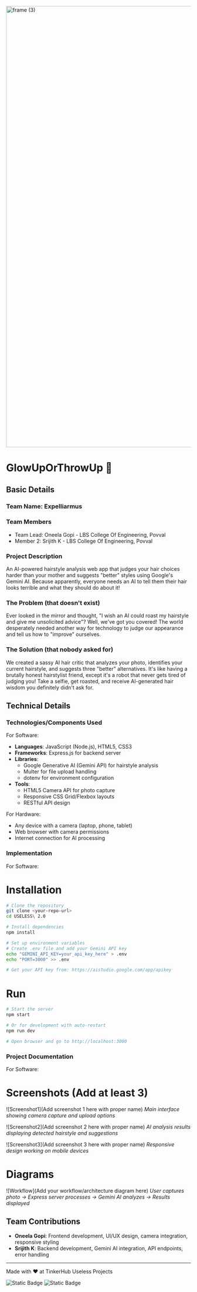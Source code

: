 <img width="3188" height="1202" alt="frame (3)" src="https://github.com/user-attachments/assets/517ad8e9-ad22-457d-9538-a9e62d137cd7" />

# GlowUpOrThrowUp 🎯

## Basic Details
### Team Name: Expelliarmus

### Team Members
- Team Lead: Oneela Gopi - LBS College Of Engineering, Povval
- Member 2: Srijith K - LBS College Of Engineering, Povval

### Project Description
An AI-powered hairstyle analysis web app that judges your hair choices harder than your mother and suggests "better" styles using Google's Gemini AI. Because apparently, everyone needs an AI to tell them their hair looks terrible and what they should do about it!

### The Problem (that doesn't exist)
Ever looked in the mirror and thought, "I wish an AI could roast my hairstyle and give me unsolicited advice"? Well, we've got you covered! The world desperately needed another way for technology to judge our appearance and tell us how to "improve" ourselves.

### The Solution (that nobody asked for)
We created a sassy AI hair critic that analyzes your photo, identifies your current hairstyle, and suggests three "better" alternatives. It's like having a brutally honest hairstylist friend, except it's a robot that never gets tired of judging you! Take a selfie, get roasted, and receive AI-generated hair wisdom you definitely didn't ask for.

## Technical Details
### Technologies/Components Used
For Software:
- **Languages**: JavaScript (Node.js), HTML5, CSS3
- **Frameworks**: Express.js for backend server
- **Libraries**: 
  - Google Generative AI (Gemini API) for hairstyle analysis
  - Multer for file upload handling
  - dotenv for environment configuration
- **Tools**: 
  - HTML5 Camera API for photo capture
  - Responsive CSS Grid/Flexbox layouts
  - RESTful API design

For Hardware:
- Any device with a camera (laptop, phone, tablet)
- Web browser with camera permissions
- Internet connection for AI processing

### Implementation
For Software:

# Installation
```bash
# Clone the repository
git clone <your-repo-url>
cd USELESS\ 2.0

# Install dependencies
npm install

# Set up environment variables
# Create .env file and add your Gemini API key
echo "GEMINI_API_KEY=your_api_key_here" > .env
echo "PORT=3000" >> .env

# Get your API key from: https://aistudio.google.com/app/apikey
```

# Run
```bash
# Start the server
npm start

# Or for development with auto-restart
npm run dev

# Open browser and go to http://localhost:3000
```

### Project Documentation
For Software:

# Screenshots (Add at least 3)
![Screenshot1](Add screenshot 1 here with proper name)
*Main interface showing camera capture and upload options*

![Screenshot2](Add screenshot 2 here with proper name)
*AI analysis results displaying detected hairstyle and suggestions*

![Screenshot3](Add screenshot 3 here with proper name)
*Responsive design working on mobile devices*

# Diagrams
![Workflow](Add your workflow/architecture diagram here)
*User captures photo → Express server processes → Gemini AI analyzes → Results displayed*

## Team Contributions
- **Oneela Gopi**: Frontend development, UI/UX design, camera integration, responsive styling
- **Srijith K**: Backend development, Gemini AI integration, API endpoints, error handling

---
Made with ❤️ at TinkerHub Useless Projects 

![Static Badge](https://img.shields.io/badge/TinkerHub-24?color=%23000000&link=https%3A%2F%2Fwww.tinkerhub.org%2F)
![Static Badge](https://img.shields.io/badge/UselessProjects--25-25?link=https%3A%2F%2Fwww.tinkerhub.org%2Fevents%2FQ2Q1TQKX6Q%2FUseless%2520Projects)